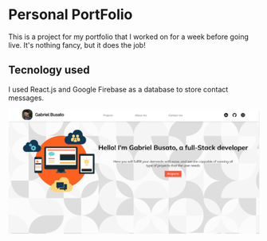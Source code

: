 # Personal PortFolio

This is a project for my portfolio that I worked on for a week before going live. It's nothing fancy, but it does the job!

## Tecnology used

I used React.js and Google Firebase as a database to store contact messages.

![Alt text](https://github.com/wocaso/Personal-Portfolio/blob/main/public/Screen%20for%20readme.png)

